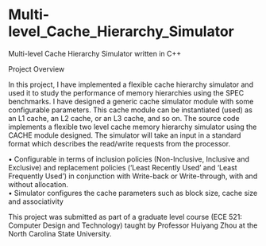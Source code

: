 # Multi-level_Cache_Hierarchy_Simulator
Multi-level Cache Hierarchy Simulator written in C++

Project Overview 

In this project, I have implemented a flexible cache hierarchy simulator and used it to study 
the performance of memory hierarchies using the SPEC benchmarks. I have designed a generic 
cache simulator module with some configurable parameters. This cache module can be instantiated 
(used) as an L1 cache, an L2 cache, or an L3 cache, and so on. The source code implements a 
flexible two level cache memory hierarchy simulator using the CACHE module designed. The 
simulator will take an input in a standard format which describes the read/write requests 
from the processor.

•	      Configurable in terms of inclusion policies (Non-Inclusive, Inclusive and Exclusive) and 
             replacement policies (‘Least Recently Used’ and ‘Least Frequently Used’) in conjunction with Write-back or Write-through, with and without allocation.  
•	     Simulator configures the cache parameters such as block size, cache size and associativity

This project was submitted as part of a graduate level course (ECE 521: Computer Design and Technology)
taught by Professor Huiyang Zhou at the North Carolina State University.
